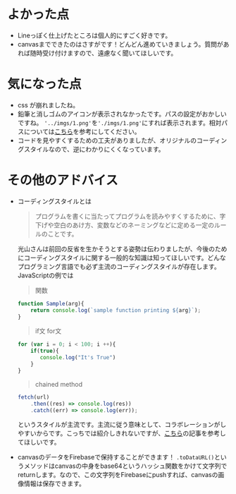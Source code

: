 # よかった点
- Lineっぽく仕上げたところは個人的にすごく好きです。
- canvasまでできたのはさすがです！どんどん進めていきましょう。質問があれば随時受け付けますので、遠慮なく聞いてほしいです。

# 気になった点
- css が崩れましたね。
- 鉛筆と消しゴムのアイコンが表示されなかったです。パスの設定がおかしいですね。
`'../imgs/1.png'`を`'./imgs/1.png'`にすれば表示されます。相対パスについては[こちら](https://webliker.info/78726/)を参考にしてください。
- コードを見やすくするための工夫がありましたが、オリジナルのコーディングスタイルなので、逆にわかりにくくなっています。

# その他のアドバイス
- コーディングスタイルとは
    > プログラムを書くに当たってプログラムを読みやすくするために、字下げや空白のあけ方、変数などのネーミングなどに定める一定のルールのことです。

    光山さんは前回の反省を生かそうとする姿勢は伝わりましたが、今後のためにコーディングスタイルに関する一般的な知識は知ってほしいです。どんなプログラミング言語でも必ず主流のコーディングスタイルが存在します。JavaScriptの例では

    > 関数

    ```js
    function Sample(arg){
        return console.log(`sample function printing ${arg}`);
    }
    ```
    > if文 for文
    ```js
    for (var i = 0; i < 100; i ++){
        if(true){
           console.log("It's True")
        }
    }
    ```
    > chained method
    ```js
    fetch(url)
        .then((res) => console.log(res))
        .catch((err) => console.log(err));
    ```

    というスタイルが主流です。主流に従う意味として、コラボレーションがしやすいからです。こっちでは紹介しきれないですが、[こちら](https://qiita.com/takeharu/items/dee0972e5f39bfd4d7c8)の記事を参考してほしいです。

- canvasのデータをFirebaseで保持することができます！
`.toDataURL()`というメソッドはcanvasの中身をbase64というハッシュ関数をかけて文字列でreturnします。なので、この文字列をFirebaseにpushすれば、canvasの画像情報は保存できます。